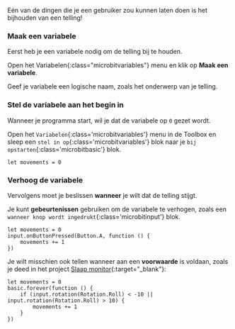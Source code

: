 Eén van de dingen die je een gebruiker zou kunnen laten doen is het bijhouden van een telling!

### Maak een variabele

Eerst heb je een variabele nodig om de telling bij te houden.

Open het Variabelen{:class="microbitvariables"} menu en klik op **Maak een variabele**.

Geef je variabele een logische naam, zoals het onderwerp van je telling.

### Stel de variabele aan het begin in

Wanneer je programma start, wil je dat de variabele op `0` gezet wordt.

Open het `Variabelen`{:class='microbitvariables'} menu in de Toolbox en sleep een `stel in op`{:class='microbitvariables'} blok naar je `bij opstarten`{:class='microbitbasic'} blok.

```microbit
let movements = 0
```

### Verhoog de variabele

Vervolgens moet je beslissen **wanneer** je wilt dat de telling stijgt.

Je kunt **gebeurtenissen** gebruiken om de variabele te verhogen, zoals een `wanneer knop wordt ingedrukt`{:class='microbitinput'} blok.

```microbit
let movements = 0
input.onButtonPressed(Button.A, function () {
    movements += 1
})
```

Je wilt misschien ook tellen wanneer aan een **voorwaarde** is voldaan, zoals je deed in het project [Slaap monitor](https://projects.raspberrypi.org/en/projects/sleep-tracker){:target="_blank"}:

```microbit
let movements = 0
basic.forever(function () {
    if (input.rotation(Rotation.Roll) < -10 || input.rotation(Rotation.Roll) > 10) {
        movements += 1
    }
})
```
